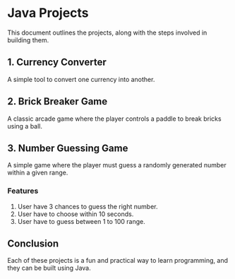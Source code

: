 # Java Projects

This document outlines the projects, along with the steps involved in building them.

## 1. Currency Converter

A simple tool to convert one currency into another.

## 2. Brick Breaker Game

A classic arcade game where the player controls a paddle to break bricks using a ball.

## 3. Number Guessing Game

A simple game where the player must guess a randomly generated number within a given range.

### Features

1. User have 3 chances to guess the right number.
2. User have to choose within 10 seconds.
3. User have to guess between 1 to 100 range.

## Conclusion

Each of these projects is a fun and practical way to learn programming, and they can be built using Java.
